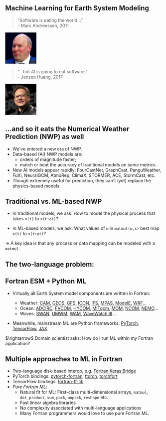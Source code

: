 <section>

## Machine Learning for Earth System Modeling
</section>


<section>

> "Software is eating the world..." </br> - Marc Andreessen, 2011</br>
<img src="assets/marc-andreesen.png" width="100">

> "...but AI is going to eat software." </br> - Jensen Huang, 2017</br>
<img src="assets/jensen-huang.png" width="100">
</section>


<section>

## ...and so it eats the Numerical Weather Prediction (NWP) as well

* We've entered a new era of NWP.
* Data-based (AI) NWP models are:
  - orders of magnitude faster;
  - match or beat the accuracy of traditional models on _some_ metrics.
* New AI models appear rapidly: FourCastNet, GraphCast, PanguWeather, FuXi, NeuralGCM, AtmoRep, ClimaX, STORMER, ACE, StormCast, etc.
* Though extremely useful for prediction, they can't (yet) replace the physics-based models.
</section>


<section>

## Traditional vs. ML-based NWP

* In traditional models, we ask: How to model the physical process that takes `x(t)` to `x(t+∆t)`?
 
* In ML-based models, we ask: What values of `w` in `matmul(w,x)` best map `x(t)` to `x(t+∆t)`?

$\rightarrow$ A key idea is that any process or data mapping can be modeled with a `matmul`.
</section>


<section>

## The two-language problem:
## Fortran ESM + Python ML

* Virtually all Earth System model components are written in Fortran:
  - Weather: [CAM](https://www.cesm.ucar.edu/models/cam), [GEOS](https://github.com/GEOS-ESM), [GFS](https://github.com/NOAA-EMC/fv3gfs), [ICON](https://gitlab.dkrz.de/icon/icon-model), [IFS](https://www.ecmwf.int/en/forecasts/documentation-and-support/changes-ecmwf-model), [MPAS](https://github.com/MPAS-Dev/MPAS-Model), [ModelE](https://www.giss.nasa.gov/tools/modelE/), [WRF](https://github.com/wrf-model/wrf)...
  - Ocean: [ADCIRC](https://github.com/adcirc/adcirc), [FVCOM](https://github.com/FVCOM-GitHub/FVCOM), [HYCOM](https://github.com/HYCOM), [MITgcm](https://github.com/MITgcm/MITgcm), [MOM](https://github.com/mom-ocean/MOM6), [NCOM](https://www.ncei.noaa.gov/products/weather-climate-models/global-navy-coastal-ocean), [NEMO](https://forge.nemo-ocean.eu/nemo/nemo)...
  - Waves: [SWAN](https://gitlab.tudelft.nl/citg/wavemodels/swan), [UMWM](https://github.com/umwm/umwm), [WAM](https://github.com/ecmwf-ifs/ecwam), [WaveWatch III](https://github.com/NOAA-EMC/WW3)...

* Meanwhile, mainstream ML are Python frameworks: [PyTorch](https://pytorch.org/), [TensorFlow](https://www.tensorflow.org/), [JAX](https://github.com/google/jax)

<div class="fragment">
$\rightarrow$ Domain scientist asks: How do I run ML within my Fortran application?
</section>


<section>

## Multiple approaches to ML in Fortran

* Two-language disk-based interop, e.g. [Fortran Keras Bridge](https://doi.org/10.1155/2020/8888811)
* PyTorch bindings: [pytorch-fortran](https://github.com/alexeedm/pytorch-fortran), [ftorch](https://github.com/Cambridge-ICCS/FTorch), [torchfort](https://github.com/NVIDIA/TorchFort)
* TensorFlow bindings: [fortran-tf-lib](https://github.com/Cambridge-ICCS/fortran-tf-lib)
* _Pure Fortran ML_:
  - Natural fit for ML: First-class multi-dimensional arrays, `matmul`, `dot_product`, `sum`, `pack`, `unpack`, `reshape` etc.
  - Fast linear algebra libraries
  - No complexity associated with multi-language applications
  - Many Fortran programmers would love to use pure Fortran ML.
</section>